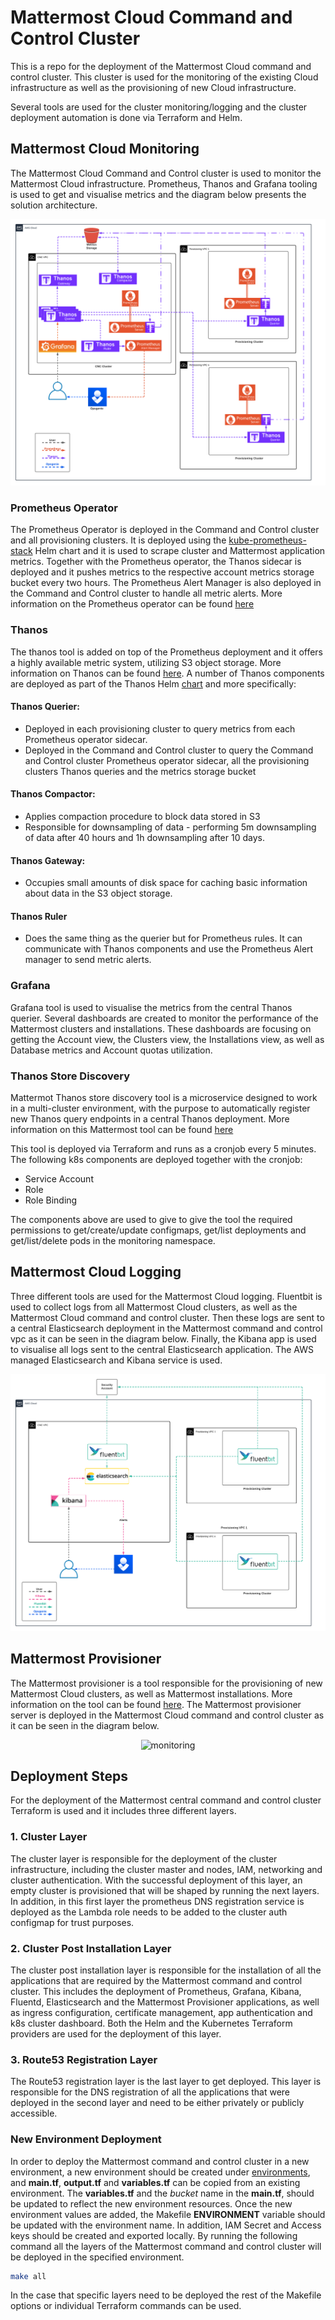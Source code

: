 Mattermost Cloud Command and Control Cluster
====================================================

This is a repo for the deployment of the Mattermost Cloud command and control cluster. This cluster is used for the monitoring of the existing Cloud infrastructure as well as the provisioning of new Cloud infrastructure.

Several tools are used for the cluster monitoring/logging and the cluster deployment automation is done via Terraform and Helm.

## Mattermost Cloud Monitoring

The Mattermost Cloud Command and Control cluster is used to monitor the Mattermost Cloud infrastructure. Prometheus, Thanos and Grafana tooling is used to get and visualise metrics and the diagram below presents the solution architecture.

<span style="display:block;text-align:center">![monitoring](/img/monitoring.png)</span>

### Prometheus Operator

The Prometheus Operator is deployed in the Command and Control cluster and all provisioning clusters. It is deployed using the [kube-prometheus-stack](https://github.com/prometheus-community/helm-charts/tree/main/charts/kube-prometheus-stack) Helm chart and it is used to scrape cluster and Mattermost application metrics. Together with the Prometheus operator, the Thanos sidecar is deployed and it pushes metrics to the respective account metrics storage bucket every two hours. The Prometheus Alert Manager is also deployed in the Command and Control cluster to handle all metric alerts. More information on the Prometheus operator can be found [here](https://github.com/prometheus-community/helm-charts/tree/main/charts/kube-prometheus-stack)

### Thanos 

The thanos tool is added on top of the Prometheus deployment and it offers a highly available metric system, utilizing S3 object storage. More information on Thanos can be found [here](https://github.com/thanos-io/thanos). A number of Thanos components are deployed as part of the Thanos Helm [chart](https://bitnami.com/stack/thanos/helm) and more specifically:

#### Thanos Querier:
- Deployed in each provisioning cluster to query metrics from each Prometheus operator sidecar.
- Deployed in the Command and Control cluster to query the Command and Control cluster Prometheus operator sidecar, all the provisioning clusters Thanos queries and the metrics storage bucket
  
#### Thanos Compactor: 
- Applies compaction procedure to block data stored in S3
- Responsible for downsampling of data - performing 5m downsampling of data after 40 hours and 1h downsampling after 10 days.

#### Thanos Gateway:
- Occupies small amounts of disk space for caching basic information about data in the S3 object storage.

#### Thanos Ruler
- Does the same thing as the querier but for Prometheus rules. It can communicate with Thanos components and use the Prometheus Alert manager to send metric alerts. 

### Grafana 

Grafana tool is used to visualise the metrics from the central Thanos querier. Several dashboards are created to monitor the performance of the Mattermost clusters and installations. These dashboards are focusing on getting the Account view, the Clusters view, the Installations view, as well as Database metrics and Account quotas utilization.

### Thanos Store Discovery

Mattermot Thanos store discovery tool is a microservice designed to work in a multi-cluster environment, with the purpose to automatically register new Thanos query endpoints in a central Thanos deployment. More information on this Mattermost tool can be found [here](https://github.com/mattermost/cloud-thanos-store-discovery)

This tool is deployed via Terraform and runs as a cronjob every 5 minutes. The following k8s components are deployed together with the cronjob:

- Service Account
- Role
- Role Binding

The components above are used to give to give the tool the required permissions to get/create/update configmaps, get/list deployments and get/list/delete pods in the monitoring namespace. 

## Mattermost Cloud Logging

Three different tools are used for the Mattermost Cloud logging. Fluentbit is used to collect logs from all Mattermost Cloud clusters, as well as the Mattermost Cloud command and control cluster. Then these logs are sent to a central Elasticsearch deployment in the Mattermost command and control vpc as it can be seen in the diagram below. Finally, the Kibana app is used to visualise all logs sent to the central Elasticsearch application. The AWS managed Elasticsearch and Kibana service is used.

<span style="display:block;text-align:center">![monitoring](/img/logging.png)</span>

## Mattermost Provisioner

The Mattermost provisioner is a tool responsible for the provisioning of new Mattermost Cloud clusters, as well as Mattermost installations. More information on the tool can be found [here](https://github.com/mattermost/mattermost-cloud). The Mattermost provisioner server is deployed in the Mattermost Cloud command and control cluster as it can be seen in the diagram below.

<span style="display:block;text-align:center">![monitoring](/img/provisioner.png)</span>

## Deployment Steps

For the deployment of the Mattermost central command and control cluster Terraform is used and it includes three different layers.

### 1. Cluster Layer

The cluster layer is responsible for the deployment of the cluster infrastructure, including the cluster master and nodes, IAM, networking and cluster authentication. With the successful deployment of this layer, an empty cluster is provisioned that will be shaped by running the next layers. In addition, in this first layer the prometheus DNS registration service is deployed as the Lambda role needs to be added to the cluster auth configmap for trust purposes.

### 2. Cluster Post Installation Layer

The cluster post installation layer is responsible for the installation of all the applications that are required by the Mattermost command and control cluster. This includes the deployment of Prometheus, Grafana, Kibana, Fluentd, Elasticsearch and the Mattermost Provisioner applications, as well as ingress configuration, certificate management, app authentication and k8s cluster dashboard. Both the Helm and the Kubernetes Terraform providers are used for the deployment of this layer.

### 3. Route53 Registration Layer

The Route53 registration layer is the last layer to get deployed. This layer is responsible for the DNS registration of all the applications that were deployed in the second layer and need to be either privately or publicly accessible.

### New Environment Deployment

In order to deploy the Mattermost command and control cluster in a new environment, a new environment should be created under [environments](https://github.com/mattermost/mattermost-cloud-monitoring/tree/master/terraform/aws), and **main.tf**, **output.tf** and **variables.tf** can be copied from an existing environment. The **variables.tf** and the *bucket* name in the **main.tf**, should be updated to reflect the new environment resources. Once the new environment values are added, the Makefile **ENVIRONMENT** variable should be updated with the environment name. In addition, IAM Secret and Access keys should be created and exported locally. By running the following command all the layers of the Mattermost command and control cluster will be deployed in the specified environment.

```bash
make all
```

In the case that specific layers need to be deployed the rest of the Makefile options or individual Terraform commands can be used.
